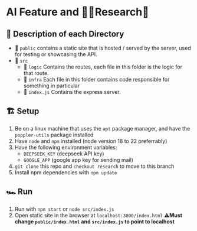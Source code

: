 # AI Feature and 👨‍🔬Research🧪

## 📜 Description of each Directory 
- 📂 `public` contains a static site that is hosted / served by the server, used for testing or showcasing the API.
- 📂 `src`
    - 📂 `logic` Contains the routes, each file in this folder is the logic for that route.
    - 📂 `infra` Each file in this folder contains code responsible for something in particular
    - 📂 `index.js` Contains the express server.

## 🏗️ Setup 
 1. Be on a linux machine that uses the `apt` package manager, and have the `poppler-utils` package installed
 2. Have `node` and `npm` installed (node version 18 to 22 preferrably)
 3. Have the following environment variables:
     - `DEEPSEEK_KEY` (deepseek API key)
     - `GOOGLE_APP` (google app key for sending mail)
 5. `git clone` this repo and `checkout research` to move to this branch
 4. Install npm dependencies with `npm update`

## 🏎️ Run 
1. Run with `npm start` or `node src/index.js`
2. Open static site in the browser at `localhost:3000/index.html` ⚠️**Must change `public/index.html` and `src/index.js` to point to localhost**
